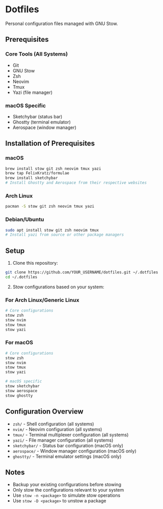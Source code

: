 # Dotfiles

Personal configuration files managed with GNU Stow.

## Prerequisites

### Core Tools (All Systems)

- Git
- GNU Stow
- Zsh
- Neovim
- Tmux
- Yazi (file manager)

### macOS Specific

- Sketchybar (status bar)
- Ghostty (terminal emulator)
- Aerospace (window manager)

## Installation of Prerequisites

### macOS

```bash
brew install stow git zsh neovim tmux yazi
brew tap FelixKratz/formulae
brew install sketchybar
# Install Ghostty and Aerospace from their respective websites
```

### Arch Linux

```bash
pacman -S stow git zsh neovim tmux yazi
```

### Debian/Ubuntu

```bash
sudo apt install stow git zsh neovim tmux
# Install yazi from source or other package managers
```

## Setup

1. Clone this repository:

```bash
git clone https://github.com/YOUR_USERNAME/dotfiles.git ~/.dotfiles
cd ~/.dotfiles
```

2. Stow configurations based on your system:

### For Arch Linux/Generic Linux

```bash
# Core configurations
stow zsh
stow nvim
stow tmux
stow yazi
```

### For macOS

```bash
# Core configurations
stow zsh
stow nvim
stow tmux
stow yazi

# macOS specific
stow sketchybar
stow aerospace
stow ghostty
```

## Configuration Overview

- `zsh/` - Shell configuration (all systems)
- `nvim/` - Neovim configuration (all systems)
- `tmux/` - Terminal multiplexer configuration (all systems)
- `yazi/` - File manager configuration (all systems)
- `sketchybar/` - Status bar configuration (macOS only)
- `aerospace/` - Window manager configuration (macOS only)
- `ghostty/` - Terminal emulator settings (macOS only)

## Notes

- Backup your existing configurations before stowing
- Only stow the configurations relevant to your system
- Use `stow -n <package>` to simulate stow operations
- Use `stow -D <package>` to unstow a package
